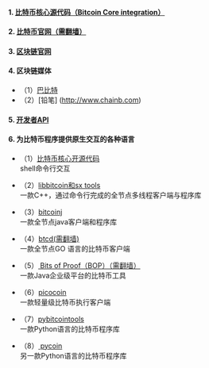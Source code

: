 #### 1. [比特币核心源代码（Bitcoin Core integration）](https://github.com/bitcoin/bitcoin.git)

#### 2. [比特币官网（需翻墙）](https://bitcoin.org)

#### 3. [区块链官网](https://blockchain.info)

#### 4. 区块链媒体
  
  - （1）[巴比特](http://www.8btc.com)
  - （2）[铅笔] (http://www.chainb.com)  

#### 5. [开发者API](https://blockchain.info/api)  

#### 6. 为比特币程序提供原生交互的各种语言

  - （1）[比特币核心开源代码](https://github.com/bitcoin/bitcoin.git)  
         shell命令行交互  
  
  - （2）[libbitcoin和sx tools](https://libbitcoin.dyne.org/)  
         一款C++，通过命令行完成的全节点多线程客户端与程序库  
  
  - （3）[bitcoinj](https://bitcoinj.github.io/)  
         一款全节点java客户端和程序库  
  
  - （4）[btcd(需翻墙)](https://opensource.conformal.com/wiki/btcd)  
         一款全节点GO 语言的比特币客户端  
  
  - （5）[ Bits of Proof（BOP）（需翻墙）](https://bitsofproof.com/)  
         一款Java企业级平台的比特币工具  
  
  - （6）[picocoin](https://github.com/jgarzik/picocoin)  
         一款轻量级比特币执行客户端  
  
  - （7）[pybitcointools](https://github.com/vbuterin/pybitcointools)  
         一款Python语言的比特币程序库  
  
  - （8）[ pycoin](https://github.com/richardkiss/pycoin)  
         另一款Python语言的比特币程序库  
  


